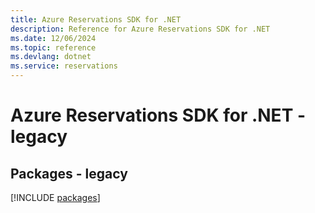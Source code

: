 ```yaml
---
title: Azure Reservations SDK for .NET
description: Reference for Azure Reservations SDK for .NET
ms.date: 12/06/2024
ms.topic: reference
ms.devlang: dotnet
ms.service: reservations
---
```

# Azure Reservations SDK for .NET - legacy
## Packages - legacy
[!INCLUDE [packages](reservations-index.md)]